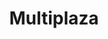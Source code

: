 ---
title: "Multiplaza"
description: "Built with Ruby on Rails, this has been one of the most interesting projects I've worked on. Through user interaction it feeds a recommendation system that tailors the content on the site to the user's liking. A user who has a healthy lifestyle would get recommendations on sports stores sales, healthy eating, etc. Additionally, it integrates promotions, blog posts, and information from stores of 7 malls in 5 different countries."
image: 'multi.png'
link: 'http://multiplaza.com'
---
